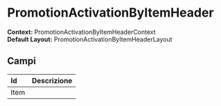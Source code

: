 # PromotionActivationByItemHeader

**Context:** PromotionActivationByItemHeaderContext  
**Default Layout:** PromotionActivationByItemHeaderLayout

## Campi

| Id | Descrizione |
| :--- | :--- |
| Item |  |

